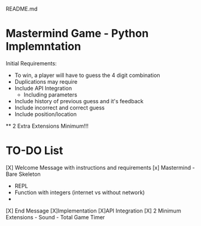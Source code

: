 README.md
# Mastermind Game - Python Implemntation

Initial Requirements:
* To win, a player will have to guess the 4 digit combination
* Duplications may require
* Include API Integration
  - Including parameters
* Include history of previous guess and it's feedback
* Include incorrect and correct guess
* Include position/location

** 2 Extra Extensions Minimum!!!


# TO-DO List
[X] Welcome Message with instructions and requirements
[x] Mastermind - Bare Skeleton
  - REPL
  - Function with integers (internet vs without network)
  - 
[X] End Message
[X]Implementation
  [X]API Integration
  [X] 2 Minimum Extensions
    - Sound
    - Total Game Timer
